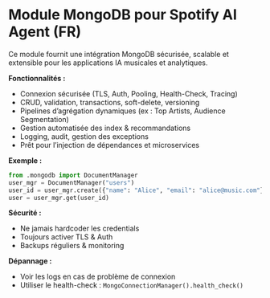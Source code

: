 # Module MongoDB pour Spotify AI Agent (FR)

Ce module fournit une intégration MongoDB sécurisée, scalable et extensible pour les applications IA musicales et analytiques.

**Fonctionnalités :**
- Connexion sécurisée (TLS, Auth, Pooling, Health-Check, Tracing)
- CRUD, validation, transactions, soft-delete, versioning
- Pipelines d’agrégation dynamiques (ex : Top Artists, Audience Segmentation)
- Gestion automatisée des index & recommandations
- Logging, audit, gestion des exceptions
- Prêt pour l’injection de dépendances et microservices

**Exemple :**
```python
from .mongodb import DocumentManager
user_mgr = DocumentManager("users")
user_id = user_mgr.create({"name": "Alice", "email": "alice@music.com"})
user = user_mgr.get(user_id)
```

**Sécurité :**
- Ne jamais hardcoder les credentials
- Toujours activer TLS & Auth
- Backups réguliers & monitoring

**Dépannage :**
- Voir les logs en cas de problème de connexion
- Utiliser le health-check : `MongoConnectionManager().health_check()`

